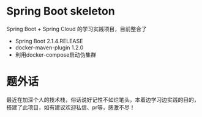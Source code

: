 # Spring Boot skeleton
Spring Boot + Spring Cloud 的学习实践项目，目前整合了<br>
* Spring Boot 2.1.4.RELEASE
* docker-maven-plugin 1.2.0
* 利用docker-compose启动伪集群
    
题外话
===

最近在加深个人的技术栈，俗话说好记性不如烂笔头，本着边学习边实践的目的，搭建了此项目，如有建议欢迎私信、pr等，感激不尽！